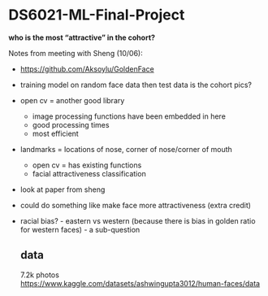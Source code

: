 # DS6021-ML-Final-Project




**who is the most “attractive” in the cohort?**

Notes from meeting with Sheng (10/06): 
- https://github.com/Aksoylu/GoldenFace
- training model on random face data then test data is the cohort pics? 
- open cv = another good library
    - image processing functions have been embedded in here
    - good processing times
    - most efficient 

- landmarks = locations of nose, corner of nose/corner of mouth
    - open cv = has existing functions 
    - facial attractiveness classification

- look at paper from sheng
- could do something like make face more attractiveness (extra credit) 
- racial bias?
      - eastern vs western (because there is bias in golden ratio for western faces)
      - a sub-question

  ## data
  7.2k photos
  https://www.kaggle.com/datasets/ashwingupta3012/human-faces/data
